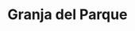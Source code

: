 ---
title: "Granja del Parque"
url: /ciudad-autonoma-de-buenos-aires/granja-del-parque/
shop: Metzgerei
---
